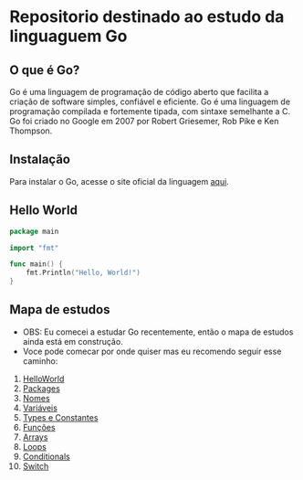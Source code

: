 # Repositorio destinado ao estudo da linguaguem Go

## O que é Go?

Go é uma linguagem de programação de código aberto que facilita a criação de software simples, confiável e eficiente. Go é uma linguagem de programação compilada e fortemente tipada, com sintaxe semelhante a C. Go foi criado no Google em 2007 por Robert Griesemer, Rob Pike e Ken Thompson.

## Instalação

Para instalar o Go, acesse o site oficial da linguagem [aqui](https://golang.org/dl/).

## Hello World

```go
package main

import "fmt"

func main() {
    fmt.Println("Hello, World!")
}
```

## Mapa de estudos

- OBS: Eu comecei a estudar Go recentemente, então o mapa de estudos ainda está em construção.
- Voce pode comecar por onde quiser mas eu recomendo seguir esse caminho: 

1. [HelloWorld](hello-world/readme.md)
2. [Packages](packages/packages.md)
2. [Nomes](names/names_pubs_privates.md)
3. [Variáveis](variables/variables.md)
4. [Types e Constantes](typesAndConst/types.md)
5. [Funções](functions/functions.md)
6. [Arrays](arrays/arrays.md)
7. [Loops](loops/loops.md)
8. [Conditionals](conditionals/conditionals.md)
9. [Switch](switch/switch.md)
